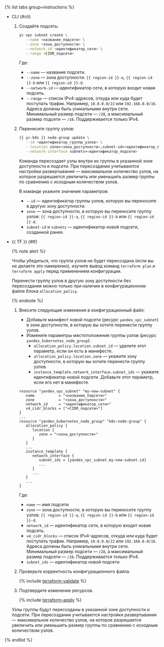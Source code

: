 {% list tabs group=instructions %}

- CLI {#cli}

   1. Создайте подсеть:
      
      ```bash
      yc vpc subnet create \
         --name <название_подсети> \
         --zone <зона_доступности> \
         --network-id <идентификатор_сети> \
         --range <CIDR_подсети>
      ```

      Где:

      * `--name` — название подсети.
      * `--zone` — зона доступности: `{{ region-id }}-a`, `{{ region-id }}-b` или `{{ region-id }}-d`.
      * `--network-id` — идентификатор сети, в которую входит новая подсеть.
      * `--range` — список IPv4-адресов, откуда или куда будет поступать трафик. Например, `10.0.0.0/22` или `192.168.0.0/16`. Адреса должны быть уникальными внутри сети. Минимальный размер подсети — `/28`, а максимальный размер подсети — `/16`. Поддерживается только IPv4.

   1. Перенесите группу узлов:

      ```bash
      {{ yc-k8s }} node-group update \
         --id <идентификатор_группы_узлов> \
         --location zone=<зона_доступности>,subnet-id=<идентификатор_подсети> \
         --network-interface subnets=<идентификатор_подсети>
      ```

      Команда пересоздает узлы внутри их группы в указанной зоне доступности и подсети. При пересоздании учитываются настройки развертывания — максимальное количество узлов, на которое разрешается увеличить или уменьшить размер группы по сравнению с исходным количеством узлов.

      В команде укажите значения параметров:

      * `--id` — идентификатор группы узлов, которую вы переносите в другую зону доступности.
      * `zone` — зона доступности, в которую вы переносите группу узлов: `{{ region-id }}-a`, `{{ region-id }}-b` или `{{ region-id }}-d`.
      * `subnet-id` и `subnets` — идентификатор новой подсети, созданной ранее.

- {{ TF }} {#tf}

   {% note alert %}

   Чтобы убедиться, что группа узлов не будет пересоздана (если вы не делаете это намеренно), изучите вывод команд `terraform plan` и `terraform apply` перед применением конфигурации.

   Перенести группу узлов в другую зону доступности без пересоздания можно только при наличии в конфигурационном файле блока `allocation_policy`.

   {% endnote %}

   1. Внесите следующие изменения в конфигурационный файл:
      * Добавьте манифест новой подсети (ресурс `yandex_vpc_subnet`) в зоне доступности, в которую вы хотите перенести группу узлов.
      * Измените параметры местоположения группы узлов (ресурс `yandex_kubernetes_node_group`):
        * `allocation_policy.location.subnet_id` — удалите этот параметр, если он есть в манифесте.
        * `allocation_policy.location.zone` — укажите зону доступности, в которую вы хотите перенести группу узлов.
        * `instance_template.network_interface.subnet_ids` — укажите идентификатор новой подсети. Добавьте этот параметр, если его нет в манифесте.

      ```hcl
      resource "yandex_vpc_subnet" "my-new-subnet" {
         name           = "<название_подсети>"
         zone           = "<зона_доступности>"
         network_id     = "<идентификатор_сети>"
         v4_cidr_blocks = ["<CIDR_подсети>"]
      }
      ...
      resource "yandex_kubernetes_node_group" "k8s-node-group" {
         allocation_policy {
            location {
               zone = "<зона_доступности>"
            }
         }
         ...
         instance_template {
            network_interface {
               subnet_ids = [yandex_vpc_subnet.my-new-subnet.id]
               ...
            }
            ...
         }
         ...
      }
      ```

      Где:

      * `name` — имя подсети.
      * `zone` — зона доступности, в которую вы переносите группу узлов: `{{ region-id }}-a`, `{{ region-id }}-b` или `{{ region-id }}-d`.
      * `network_id` — идентификатор сети, в которую входит новая подсеть.
      * `v4_cidr_blocks` — список IPv4-адресов, откуда или куда будет поступать трафик. Например, `10.0.0.0/22` или `192.168.0.0/16`. Адреса должны быть уникальными внутри сети. Минимальный размер подсети — `/28`, а максимальный размер подсети — `/16`. Поддерживается только IPv4.
      * `subnet_ids` — идентификатор новой подсети.

   1. Проверьте корректность конфигурационного файла.

      {% include [terraform-validate](../mdb/terraform/validate.md) %}

   1. Подтвердите изменение ресурсов.

      {% include [terraform-apply](../mdb/terraform/apply.md) %}

   Узлы группы будут пересозданы в указанной зоне доступности и подсети. При пересоздании учитываются настройки развертывания — максимальное количество узлов, на которое разрешается увеличить или уменьшить размер группы по сравнению с исходным количеством узлов.

{% endlist %}